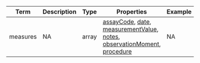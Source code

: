 |Term | Description | Type | Properties | Example | Enum|
| ---| ---| ---| ---| ---| --- |
| measures | NA | array | [assayCode](./assayCode.md), [date](./date.md), [measurementValue](./measurementValue.md), [notes](./notes.md), [observationMoment](./observationMoment.md), [procedure](./procedure.md) | NA | NA|
